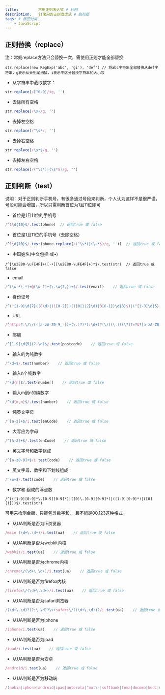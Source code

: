 ```yaml
---
title:         常用正则表达式 # 标题
description:   js常用的正则表达式 # 副标题
tags: # 标签分类
    - JavaScript
---
```



## 正则替换（replace）
注：常规replace方法只会替换一次，需使用正则才能全部替换
```
str.replace(new RegExp('abc', 'gi'), 'def') // 将abc字符串全部替换从def字符串，g表示从头到尾扫描，i表示不区分替换字符串的大小写
```

* 从字符串中截取数字：
```js
str.replace(/[^0-9]/ig, '')
```

* 去除所有空格
```js
str.replace(/\s+/g, '')
```

* 去掉左空格
```js
str.replace(/^\s*/, '')
```

* 去掉右空格
```js
str.replace(/\s*$/g, '')
```

* 去掉左右空格
```js
str.replace(/(^\s*)|(\s*$)/g, '')
```



## 正则判断（test）
说明：对于正则判断手机号，有很多通过号段来判断，个人认为这样不是很严谨，号段可能会增加，所以只需判断首位为1且11位即可
* 首位是1且11位的手机号
```js
/^1\d{10}$/.test(phone)  // 返回true 或 false
```

* 首位是1且11位的手机号（去除空格）
```js
/^1\d{10}$/.test(phone.replace(/(^\s*)|(\s*$)/g, ''))  // 返回true 或 false
```

* 中国姓名(中文包括·或•)
```
/^[\u2E80-\uFE4F]+([·•][\u2E80-\uFE4F]+)*$/.test(str)  // 返回true 或 false
```

* email
```js
/^(\w-*\.*)+@(\w-?)+(\.\w{2,})+$/.test(email)    // 返回true 或 false
```

* 身份证号
```js
/^(^[1-9]\d{7}((0\d)|(1[0-2]))(([0|1|2]\d)|3[0-1])\d{3}$)|(^[1-9]\d{5}[1-9]\d{3}((0\d)|(1[0-2]))(([0|1|2]\d)|3[0-1])((\d{4})|\d{3}[Xx])$)$/.test(id)    // 返回true 或 false
```

* URL
```js
/^https?:\/\/(([a-zA-Z0-9_-])+(\.)?)*(:\d+)?(\/((\.)?(\?)?=?&?[a-zA-Z0-9_-](\?)?)*)*$/i.test(url)    // 返回true 或 false
```

* 邮编
```js
/^[1-9]\d{5}(?!\d)$/.test(postcode)    // 返回true 或 false
```

* 输入的为纯数字
```js
/^\d+$/.test(number)    // 返回true 或 false
```

* 输入n个纯数字
```js
/^\d{n}$/.test(number)    // 返回true 或 false
```

* 输入m到n的纯数字
```js
/^\d{m,n}$/.test(number)    // 返回true 或 false
```

* 纯英文字母
```js
/^[a-z]+$/i.test(enCode)    // 返回true 或 false
```

* 大写应为字母
```js
/^[A-Z]+$/.test(enCode)    // 返回true 或 false
```

* 英文字母和数字组成
```js
/^[a-z0-9]+$/i.test(code)    // 返回true 或 false
```

* 英文字母、数字和下划线组成
```js
/^\w+$/.test(code)    // 返回true 或 false
```

* 数字和.组成的浮点数
```
/^(([1-9][0-9]*\.[0-9][0-9]*)|([0]\.[0-9][0-9]*)|([1-9][0-9]*)|([0]{1}))$/.test(str)
```
  可用来检测金额，只能包含数字和.，且不能是00.123这种格式

* 从UA判断是否为IE浏览器
```js
/msie (\d+\.\d+)/i.test(ua)    // 返回true 或 false
```

* 从UA判断是否为webkit内核
```js
/webkit/i.test(ua)    // 返回true 或 false
```

* 从UA判断是否为chrome内核
```js
/chrome\/(\d+\.\d+)/i.test(ua)    // 返回true 或 false
```

* 从UA判断是否为firefox内核
```js
/firefox\/(\d+\.\d+)/i.test(ua)    // 返回true 或 false
```

* 从UA判断是否为safari浏览器
```js
/(\d+\.\d)?(?:\.\d)?\s+safari\/?(\d+\.\d+)?/i.test(ua)    // 返回true 或 false
```

* 从UA判断是否为iphone
```js
/iphone/i.test(ua)    // 返回true 或 false
```

* 从UA判断是否为ipad
```js
/ipad/i.test(ua)    // 返回true 或 false
```

* 从UA判断是否为安卓
```js
/android/i.test(ua)    // 返回true 或 false
```

* 从UA判断是否为移动端
```js
/(nokia|iphone|android|ipad|motorola|^mot\-|softbank|foma|docomo|kddi|up\.browser|up\.link|htc|dopod|blazer|netfront|helio|hosin|huawei|novarra|CoolPad|webos|techfaith|palmsource|blackberry|alcatel|amoi|ktouch|nexian|samsung|^sam\-|s[cg]h|^lge|ericsson|philips|sagem|wellcom|bunjalloo|maui|symbian|smartphone|midp|wap|phone|windows ce|iemobile|^spice|^bird|^zte\-|longcos|pantech|gionee|^sie\-|portalmmm|jig\s browser|hiptop|^ucweb|^benq|haier|^lct|opera\s*mobi|opera\*mini|320x320|240x320|176x220)/i
```

